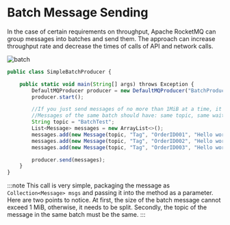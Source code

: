 # Batch Message Sending

In the case of certain requirements on throughput, Apache RocketMQ can group messages into batches and send them. The approach can increase throughput rate and decrease the times of calls of API and network calls.

![batch](../../picture/batch.png)

```javascript {10,11,12,13}
public class SimpleBatchProducer {

    public static void main(String[] args) throws Exception {
        DefaultMQProducer producer = new DefaultMQProducer("BatchProducerGroupName");
        producer.start();

        //If you just send messages of no more than 1MiB at a time, it is easy to use batch
        //Messages of the same batch should have: same topic, same waitStoreMsgOK and no schedule support
        String topic = "BatchTest";
        List<Message> messages = new ArrayList<>();
        messages.add(new Message(topic, "Tag", "OrderID001", "Hello world 0".getBytes()));
        messages.add(new Message(topic, "Tag", "OrderID002", "Hello world 1".getBytes()));
        messages.add(new Message(topic, "Tag", "OrderID003", "Hello world 2".getBytes()));

        producer.send(messages);
    }
}
```

:::note
This call is very simple, packaging the message as `Collection<Message> msgs` and passing it into the method as a parameter. Here are two points to notice. At first, the size of the batch message cannot exceed 1 MiB, otherwise, it needs to be split. Secondly, the topic of the message in the same batch must be the same.
:::